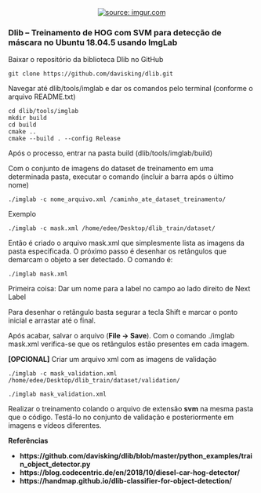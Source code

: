 <div style="text-align:center"><a href="https://www.youtube.com/watch?v=MlekK4aSm98"><img src="https://i.imgur.com/vCp9MPb.jpg" title="source: imgur.com" /></a></div>

<h3>Dlib – Treinamento de HOG com SVM para detecção de máscara no Ubuntu 18.04.5 usando ImgLab</h3>

<p>Baixar o repositório da biblioteca Dlib no GitHub<pp>

```
git clone https://github.com/davisking/dlib.git
```

<p>Navegar até dlib/tools/imglab e dar os comandos pelo terminal (conforme o arquivo README.txt)</p>

```
cd dlib/tools/imglab
mkdir build
cd build
cmake ..
cmake --build . --config Release
```

<p>Após o processo, entrar na pasta build (dlib/tools/imglab/build)</p>

<p>Com o conjunto de imagens do dataset de treinamento em uma determinada pasta, executar o comando (incluir a barra após o último nome)</p>

```
./imglab -c nome_arquivo.xml /caminho_ate_dataset_treinamento/
```

<p>Exemplo

```
./imglab -c mask.xml /home/edee/Desktop/dlib_train/dataset/
```

<p>Então é criado o arquivo mask.xml que simplesmente lista as imagens da pasta especificada. O próximo passo é desenhar os retângulos que demarcam o objeto a ser detectado. O comando é:</p>

```
./imglab mask.xml
```

<p>Primeira coisa: Dar um nome para a label no campo ao lado direito de Next Label</p>
<p>Para desenhar o retângulo basta segurar a tecla Shift e marcar o ponto inicial e arrastar até o final.</p>

<p>Após acabar, salvar o arquivo (<b>File -> Save</b>). Com o comando ./imglab mask.xml verifica-se que os retângulos estão presentes em cada imagem.</p>

<p><b>[OPCIONAL]</b> Criar um arquivo xml com as imagens de validação

```
./imglab -c mask_validation.xml /home/edee/Desktop/dlib_train/dataset/validation/
```

```
./imglab mask_validation.xml
```

<p>Realizar o treinamento colando o arquivo de extensão <b>svm</b> na mesma pasta que o código. Testá-lo no conjunto de validação e posteriormente em imagens e vídeos diferentes.</p>

<b>Referências<b/>
<ul>
  <li>https://github.com/davisking/dlib/blob/master/python_examples/train_object_detector.py</li>
  <li>https://blog.codecentric.de/en/2018/10/diesel-car-hog-detector/</li>
  <li>https://handmap.github.io/dlib-classifier-for-object-detection/</li>
</ul>
